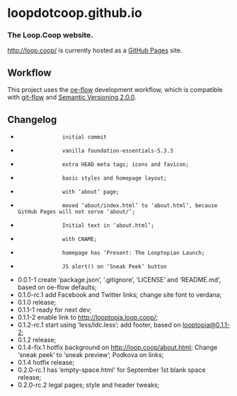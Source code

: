 loopdotcoop.github.io
=====================

### The Loop.Coop website.

http://loop.coop/ is currently hosted as a [GitHub Pages](https://pages.github.com/) site.




Workflow
--------

This project uses the [oe-flow](https://github.com/loopdotcoop/oe-flow) development workflow, which is compatible with [git-flow](https://github.com/nvie/gitflow/wiki/Command-Line-Arguments) and [Semantic Versioning 2.0.0](http://semver.org/).




Changelog
---------
+                   initial commit
+                   vanilla foundation-essentials-5.3.3
+                   extra HEAD meta tags; icons and favicon;
+                   basic styles and homepage layout;
+                   with ‘about’ page;
+                   moved ‘about/index.html’ to ‘about.html’, because GitHub Pages will not serve ‘about/’;
+                   Initial text in ‘about.html’;
+                   with CNAME;
+                   homepage has ‘Present: The Looptopian Launch;
+                   JS alert() on ‘Sneak Peek’ button
+ 0.0.1-1           create ‘package.json’, ‘.gitignore’, ‘LICENSE’ and ‘README.md’, based on oe-flow defaults; 
+ 0.1.0-rc.1        add Facebook and Twitter links; change site font to verdana; 
+ 0.1.0             release; 
+ 0.1.1-1           ready for next dev; 
+ 0.1.1-2           enable link to http://looptopia.loop.coop/; 
+ 0.1.2-rc.1        start using ‘less/ldc.less’; add footer, based on looptopia@0.1.1-2; 
+ 0.1.2             release; 
+ 0.1.4-fix.1       hotfix background on http://loop.coop/about.html; Change ‘sneak peek’ to ‘sneak preview’; Podkova on links; 
+ 0.1.4             hotfix release; 
+ 0.2.0-rc.1        has ‘empty-space.html’ for September 1st blank space release; 
+ 0.2.0-rc.2        legal pages; style and header tweaks; 

